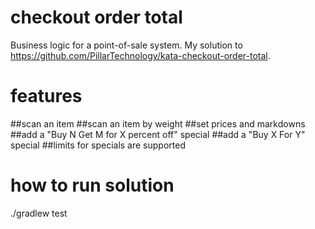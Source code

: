 # checkout order total
Business logic for a point-of-sale system. My solution to https://github.com/PillarTechnology/kata-checkout-order-total.

# features
##scan an item
##scan an item by weight
##set prices and markdowns
##add a "Buy N Get M for X percent off" special
##add a "Buy X For Y" special
##limits for specials are supported

# how to run solution
./gradlew test
